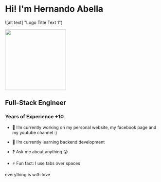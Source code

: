 <h1 style="align: center">Hi! I'm Hernando Abella </h1>



![alt text] "Logo Title Text 1")

<img src="https://github.com/hernandoabella/hernando-abella-template/blob/main/images/profile.jpg" width="200" height="200" />

<div style="align: center"><div>

## Full-Stack Engineer

### Years of Experience +10
  

- 🔭 I’m currently working on my personal website, my facebook page and my youtube channel :)  
  

- 🌱 I’m currently learning backend development  
  

- ❓ Ask me about anything 😜  
  

- ⚡ Fun fact: I use tabs over spaces  

everything is with love
